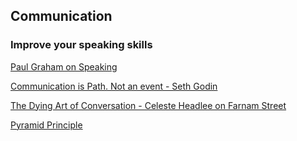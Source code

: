 ## Communication 

### Improve your speaking skills

[Paul Graham on Speaking](http://www.paulgraham.com/speak.html)

[Communication is Path. Not an event - Seth Godin](https://seths.blog/2013/03/communication-is-a-path-not-an-event/)

[The Dying Art of Conversation - Celeste Headlee on Farnam Street](https://fs.blog/knowledge-project/celeste-headlee/)

[Pyramid Principle](https://medium.com/lessons-from-mckinsey/the-pyramid-principle-f0885dd3c5c7)



